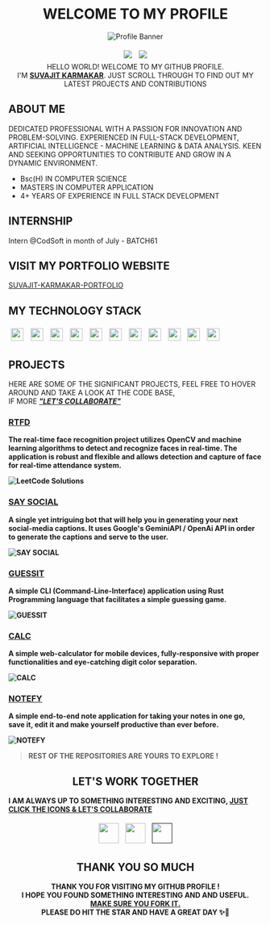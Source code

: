 
# <div align="center">WELCOME TO MY PROFILE</div>

<p align="center">
    <img src="./images/PROFILE-ROUND-CROPPED.jpg" alt="Profile Banner">
</p>


<div align="center">
<img src="https://img.shields.io/github/followers/SUVAJIT-KARMAKAR?style=social" style="padding:5px">
<img src="https://img.shields.io/github/stars/SUVAJIT-KARMAKAR?style=social" style="padding:5px">
</div>

<div align="center">HELLO WORLD! WELCOME TO MY GITHUB PROFILE. <br>I'M <u><b>SUVAJIT KARMAKAR</b></u>. JUST SCROLL THROUGH TO FIND OUT MY LATEST PROJECTS AND CONTRIBUTIONS</div>

## ABOUT ME

DEDICATED PROFESSIONAL WITH A PASSION FOR INNOVATION AND PROBLEM-SOLVING.
EXPERIENCED IN FULL-STACK DEVELOPMENT, ARTIFICIAL INTELLIGENCE - MACHINE LEARNING & DATA ANALYSIS. KEEN AND SEEKING OPPORTUNITIES TO CONTRIBUTE AND GROW IN A DYNAMIC ENVIRONMENT.

- Bsc(H) IN COMPUTER SCIENCE
- MASTERS IN COMPUTER APPLICATION
- 4+ YEARS OF EXPERIENCE IN FULL STACK DEVELOPMENT

## INTERNSHIP
Intern @CodSoft in month of July - BATCH61

## VISIT MY PORTFOLIO WEBSITE
[SUVAJIT-KARMAKAR-PORTFOLIO]("https://suvajit-karmakar-portfolio.vercel.app")

## MY TECHNOLOGY STACK

<div >
<img style="padding:5px;" width="25px" src="./icons/c.svg">
<img style="padding:5px;" width="25px" src="./icons/cpp.svg">
<img style="padding:5px;" width="25px" src="./icons/html.svg">
<img style="padding:5px;" width="25px" src="./icons/css.svg">
<img style="padding:5px;" width="25px" src="./icons/js.svg">
<img style="padding:5px;" width="25px" src="./icons/ts.svg">
<img style="padding:5px;" width="25px" src="./icons/node-js.svg">
<img style="padding:5px;" width="25px" src="./icons/tailwind.svg">
<img style="padding:5px;" width="25px" src="./icons/react.svg">
<img style="padding:5px;" width="25px" src="./icons/mongodb.svg">
<img style="padding:5px;" width="25px" src="./icons/vite.svg">
</div>

## PROJECTS

HERE ARE SOME OF THE SIGNIFICANT PROJECTS, FEEL FREE TO HOVER AROUND AND TAKE A LOOK AT THE CODE BASE, <br>IF MORE <b><i><u>"LET'S COLLABORATE"</u></i><b>



### [RTFD](https://github.com/SUVAJIT-KARMAKAR/REAL-TIME-FACE-DETECTION-SYSTEM)
The real-time face recognition project utilizes OpenCV and machine learning algorithms to detect and recognize faces in real-time. The application is robust and flexible and allows detection and capture of face for real-time attendance system.

![LeetCode Solutions](images/RTFD.png)




### [SAY SOCIAL](https://github.com/SUVAJIT-KARMAKAR/SAY-SOCIAL-TELEGRAM-BOT)
A single yet intriguing bot that will help you in generating your next social-media captions. It uses Google's GeminiAPI / OpenAi API in order to generate the captions and serve to the user.

![SAY SOCIAL](images/SAY-SOCIAL-LOGO.png)




### [GUESSIT](https://github.com/SUVAJIT-KARMAKAR/GUESS-IT-CLI)
A simple CLI (Command-Line-Interface) application using Rust Programming language that facilitates a simple guessing game.

![GUESSIT](images/GUESSIT.png)



### [CALC](https://github.com/SUVAJIT-KARMAKAR/CALC)
A simple web-calculator for mobile devices, fully-responsive with proper functionalities and eye-catching digit color separation.

![CALC](images/CALC-LOGO.png)



### [NOTEFY]()
A simple end-to-end note application for taking your notes in one go, save it, edit it and make yourself productive than ever before.

![NOTEFY](images/NOTEFY-LOGO.jpeg)





> REST OF THE REPOSITORIES ARE YOURS TO EXPLORE !

## <div align="center"> LET'S WORK TOGETHER </div>

I AM ALWAYS UP TO SOMETHING INTERESTING AND EXCITING, 
<u>JUST CLICK THE ICONS & LET'S COLLABORATE</u>


<div align="center">
<a href="mailto:ikarmakarsuvajit@gmail.com"><img style="padding:5px;" width="40px" src="./icons/GMAIL.png"></a>
<a href="https://www.linkedin.com/in/suvajit-karmakar-677112220/"><img style="padding:5px;" width="40px" src="./icons/LINKEDIN.png"></a>
<a  href="" ><img style="padding:5px;" width="40px" src="./icons/FIVERR.png"></a>
</div>



## <div align="center"> THANK YOU SO MUCH </div>

<div align="center">
THANK YOU FOR VISITING MY GITHUB PROFILE ! <br>I HOPE YOU FOUND SOMETHING INTERESTING AND AND USEFUL.<br><u>MAKE SURE YOU FORK IT.</u> <br> PLEASE DO HIT THE STAR AND HAVE A GREAT DAY
✨🌟</div>